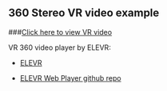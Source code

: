 ## 360 Stereo VR video example

###[Click here to view VR video](http://mozvr.github.io/elevr4/)

VR 360 video player by ELEVR:

* [ELEVR](http://elevr.com/)

* [ELEVR Web Player github repo](https://github.com/hawksley/eleVR-Web-Player)

